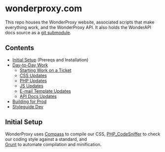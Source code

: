 # wonderproxy.com

This repo houses the WonderProxy website, associated scripts that make
everything work, and the WonderProxy API. It also holds the WonderAPI
docs source as a [git submodule](https://git-scm.com/docs/git-submodule).

## Contents

- [Initial Setup](#initial-setup) (Prereqs and Installation)
- [Day-to-Day Work](#day-to-day)
  - [Starting Work on a Ticket](#starting-work-on-a-ticket)
  - [CSS Updates](#css)
  - [PHP Updates](#php)
  - [JS Updates](#javascript)
  - [E-mail Template Updates](#e-mail-templating)
  - [API Docs Updates](#modifying-api-documentation)
- [Building for Prod](#build-wonderproxycom-for-production)
- [Styleguide Dev](#developing-the-styleguide)

## Initial Setup

WonderProxy uses [Compass](http://compass-style.org/) to compile our
CSS,
[PHP_CodeSniffer](https://github.com/squizlabs/PHP_CodeSniffer/) to
check our coding style against a standard, and   
[Grunt](http://gruntjs.com) to automate compilation and minification.